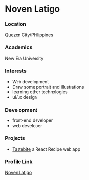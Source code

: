 # Noven Latigo

### Location

Quezon City/Philippines

### Academics

New Era University

### Interests

- Web development
- Draw some portrait and illustrations
- learning other technologies
- ui/ux design

### Development

- front-end developer
- web developer

### Projects

- [Tastebite](https://github.com/noven21/tastebite) a React Recipe web app

### Profile Link

[Noven Latigo](https://github.com/noven21)
